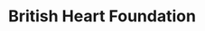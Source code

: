 ---
title: "British Heart Foundation"
url: /edinburgh/british-heart-foundation-great-junction-street/
shop: Gebrauchtwaren
---